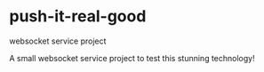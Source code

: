 # push-it-real-good
websocket service project

A small websocket service project to test this stunning technology!

